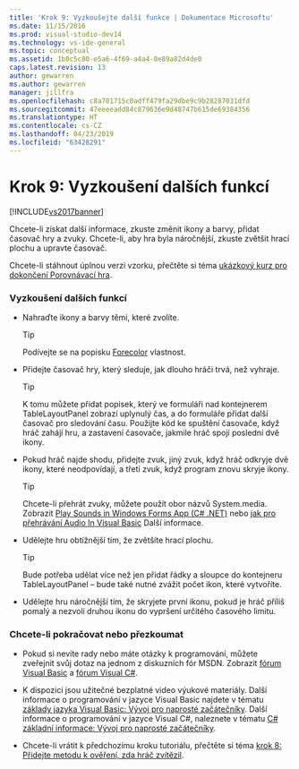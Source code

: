 ```yaml
---
title: 'Krok 9: Vyzkoušejte další funkce | Dokumentace Microsoftu'
ms.date: 11/15/2016
ms.prod: visual-studio-dev14
ms.technology: vs-ide-general
ms.topic: conceptual
ms.assetid: 1b0c5c80-e5a6-4f69-a4a4-0e89a82d4de0
caps.latest.revision: 13
author: gewarren
ms.author: gewarren
manager: jillfra
ms.openlocfilehash: c8a701715c0adff479fa29dbe9c9b28287031dfd
ms.sourcegitcommit: 47eeeeadd84c879636e9d48747b615de69384356
ms.translationtype: HT
ms.contentlocale: cs-CZ
ms.lasthandoff: 04/23/2019
ms.locfileid: "63428291"
---
```

# <a name="step-9-try-other-features"></a>Krok 9: Vyzkoušení dalších funkcí
[!INCLUDE[vs2017banner](../includes/vs2017banner.md)]

Chcete-li získat další informace, zkuste změnit ikony a barvy, přidat časovač hry a zvuky. Chcete-li, aby hra byla náročnější, zkuste zvětšit hrací plochu a upravte časovač.  
  
 Chcete-li stáhnout úplnou verzi vzorku, přečtěte si téma [ukázkový kurz pro dokončení Porovnávací hra](http://code.msdn.microsoft.com/Complete-Matching-Game-4cffddba).  
  
### <a name="to-try-other-features"></a>Vyzkoušení dalších funkcí  
  
- Nahraďte ikony a barvy těmi, které zvolíte.  
  
    > [!TIP]
    > Podívejte se na popisku [Forecolor](http://msdn.microsoft.com/library/system.windows.forms.control.forecolor%28v=vs.110%29.aspx) vlastnost.  
  
- Přidejte časovač hry, který sleduje, jak dlouho hráči trvá, než vyhraje.  
  
    > [!TIP]
    > K tomu můžete přidat popisek, který ve formuláři nad kontejnerem TableLayoutPanel zobrazí uplynulý čas, a do formuláře přidat další časovač pro sledování času. Použijte kód ke spuštění časovače, když hráč zahájí hru, a zastavení časovače, jakmile hráč spojí poslední dvě ikony.  
  
- Pokud hráč najde shodu, přidejte zvuk, jiný zvuk, když hráč odkryje dvě ikony, které neodpovídají, a třetí zvuk, když program znovu skryje ikony.  
  
    > [!TIP]
    > Chcete-li přehrát zvuky, můžete použít obor názvů System.media. Zobrazit [Play Sounds in Windows Forms App (C# .NET)](http://youtu.be/qOh4ooHg1UU) nebo [jak pro přehrávání Audio In Visual Basic](http://youtu.be/-4oPDeQrtMs) Další informace.  
  
- Udělejte hru obtížnější tím, že zvětšíte hrací plochu.  
  
    > [!TIP]
    > Bude potřeba udělat více než jen přidat řádky a sloupce do kontejneru TableLayoutPanel – bude také nutné zvážit počet ikon, které vytvoříte.  
  
- Udělejte hru náročnější tím, že skryjete první ikonu, pokud je hráč příliš pomalý a nezvolí druhou ikonu do vypršení určitého časového limitu.  
  
### <a name="to-continue-or-review"></a>Chcete-li pokračovat nebo přezkoumat  
  
- Pokud si nevíte rady nebo máte otázky k programování, můžete zveřejnit svůj dotaz na jednom z diskuzních fór MSDN. Zobrazit [fórum Visual Basic](http://social.msdn.microsoft.com/Forums/home?forum=vbgeneral) a [fórum Visual C#](http://social.msdn.microsoft.com/Forums/home?forum=csharpgeneral).  
  
- K dispozici jsou užitečné bezplatné video výukové materiály. Další informace o programování v jazyce Visual Basic najdete v tématu [základy jazyka Visual Basic: Vývoj pro naprosté začátečníky](http://channel9.msdn.com/Series/Visual-Basic-Development-for-Absolute-Beginners). Další informace o programování v jazyce Visual C#, naleznete v tématu [ C# základní informace: Vývoj pro naprosté začátečníky](http://channel9.msdn.com/Series/C-Sharp-Fundamentals-Development-for-Absolute-Beginners).  
  
- Chcete-li vrátit k předchozímu kroku tutoriálu, přečtěte si téma [krok 8: Přidejte metodu k ověření, zda hráč zvítězil](../ide/step-8-add-a-method-to-verify-whether-the-player-won.md).
